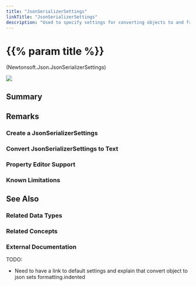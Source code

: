 ```yaml
---
title: "JsonSerializerSettings"
linkTitle: "JsonSerializerSettings"
description: "Used to specify settings for converting objects to and from Json."
---
```


# {{% param title %}}

<p class="namespace">(Newtonsoft.Json.JsonSerializerSettings)</p>

<img src="/images/work-in-progress.jpg">

## Summary

## Remarks

### Create a JsonSerializerSettings

### Convert JsonSerializerSettings to Text

### Property Editor Support

### Known Limitations

## See Also

### Related Data Types

### Related Concepts

### External Documentation

TODO:

* Need to have a link to default settings and explain that convert object to json sets formatting.indented
